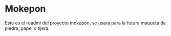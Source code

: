 # Mokepon
Este es el readmi del proyecto mokepon, se usara para la futura maqueta de piedra, papel o tijera.
